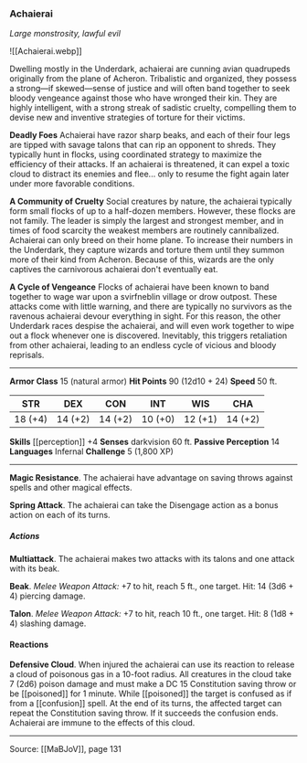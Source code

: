 ### Achaierai
_Large monstrosity, lawful evil_

![[Achaierai.webp]]

Dwelling mostly in the Underdark, achaierai are cunning avian quadrupeds originally from the plane of Acheron. Tribalistic and organized, they possess a strong—if skewed—sense of justice and will often band together to seek bloody vengeance against those who have wronged their kin. They are highly intelligent, with a strong streak of sadistic cruelty, compelling them to devise new and inventive strategies of torture for their victims.

**Deadly Foes** Achaierai have razor sharp beaks, and each of their four legs are tipped with savage talons that can rip an opponent to shreds. They typically hunt in flocks, using coordinated strategy to maximize the efficiency of their attacks. If an achaierai is threatened, it can expel a toxic cloud to distract its enemies and flee... only to resume the fight again later under more favorable conditions.


**A Community of Cruelty** Social creatures by nature, the achaierai typically form small flocks of up to a half-dozen members. However, these flocks are not family. The leader is simply the largest and strongest member, and in times of food scarcity the weakest members are routinely cannibalized. Achaierai can only breed on their home plane. To increase their numbers in the Underdark, they capture wizards and torture them until they summon more of their kind from Acheron. Because of this, wizards are the only captives the carnivorous achaierai don't eventually eat.


**A Cycle of Vengeance** Flocks of achaierai have been known to band together to wage war upon a svirfneblin village or drow outpost. These attacks come with little warning, and there are typically no survivors as the ravenous achaierai devour everything in sight. For this reason, the other Underdark races despise the achaierai, and will even work together to wipe out a flock whenever one is discovered. Inevitably, this triggers retaliation from other achaierai, leading to an endless cycle of vicious and bloody reprisals.






---

**Armor Class** 15 (natural armor)
**Hit Points** 90 (12d10 + 24)
**Speed** 50 ft.

| STR     | DEX     | CON     | INT     | WIS     | CHA     |
|---------|---------|---------|---------|---------|---------|
| 18 (+4) | 14 (+2) | 14 (+2) | 10 (+0) | 12 (+1) | 14 (+2) |

**Skills** [[perception]] +4
**Senses** darkvision 60 ft.
**Passive Perception** 14
**Languages** Infernal
**Challenge** 5 (1,800 XP)

---

**Magic Resistance**. The achaierai have advantage on saving throws against spells and other magical effects.

**Spring Attack**. The achaierai can take the Disengage action as a bonus action on each of its turns.

##### Actions
**Multiattack**. The achaierai makes two attacks with its talons and one attack with its beak.

**Beak**. _Melee Weapon Attack:_ +7 to hit, reach 5 ft., one target. Hit: 14 (3d6 + 4) piercing damage.

**Talon**. _Melee Weapon Attack:_ +7 to hit, reach 10 ft., one target. Hit: 8 (1d8 + 4) slashing damage.

#### Reactions
**Defensive Cloud**. When injured the achaierai can use its reaction to release a cloud of poisonous gas in a 10-foot radius. All creatures in the cloud take 7 (2d6) poison damage and must make a DC 15 Constitution saving throw or be [[poisoned]] for 1 minute. While [[poisoned]] the target is confused as if from a [[confusion]] spell. At the end of its turns, the affected target can repeat the Constitution saving throw. If it succeeds the confusion ends. Achaierai are immune to the effects of this cloud.


---

Source: [[MaBJoV]], page 131